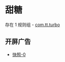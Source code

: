# 甜糖

存在 1 规则组 - [com.tt.turbo](/src/apps/com.tt.turbo.ts)

## 开屏广告

- [快照-0](https://gkd-kit.gitee.io/import/13200355)
